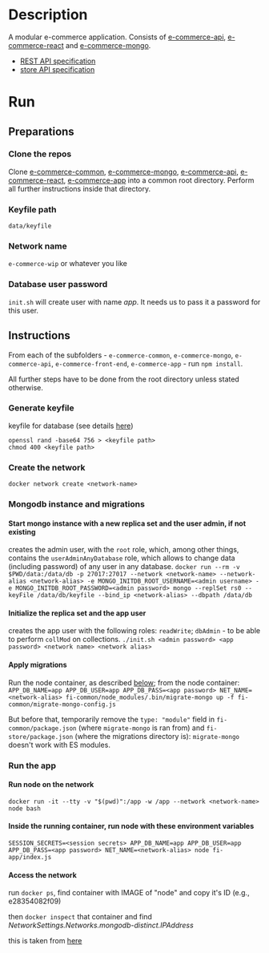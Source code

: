 # Description
A modular e-commerce application. Consists of [e-commerce-api](https://github.com/gottfried-github/e-commerce-api), [e-commerce-react](https://github.com/gottfried-github/e-commerce-react) and [e-commerce-mongo](https://github.com/gottfried-github/e-commerce-mongo).

* [REST API specification](e-commerce-api#rest-api)
* [store API specification](e-commerce-api#store-api)

# Run
## Preparations
### Clone the repos
Clone [e-commerce-common](https://github.com/gottfried-github/e-commerce-common), [e-commerce-mongo](https://github.com/gottfried-github/e-commerce-mongo), [e-commerce-api](https://github.com/gottfried-github/e-commerce-api), [e-commerce-react](https://github.com/gottfried-github/e-commerce-react), [e-commerce-app](https://github.com/gottfried-github/e-commerce-app) into a common root directory. Perform all further instructions inside that directory.

### Keyfile path
`data/keyfile`

### Network name
`e-commerce-wip` or whatever you like

### Database user password
`init.sh` will create user with name *app*. It needs us to pass it a password for this user.

## Instructions
From each of the subfolders - `e-commerce-common`, `e-commerce-mongo`, `e-commerce-api`, `e-commerce-front-end`, `e-commerce-app` - run `npm install`. 

All further steps have to be done from the root directory unless stated otherwise.

### Generate keyfile
keyfile for database (see details [here](https://docs.mongodb.com/manual/tutorial/deploy-replica-set-with-keyfile-access-control/#create-a-keyfile))

```shell
openssl rand -base64 756 > <keyfile path>
chmod 400 <keyfile path>
```

### Create the network
`docker network create <network-name>`

### Mongodb instance and migrations
#### Start mongo instance with a new replica set and the user admin, if not existing
creates the admin user, with the `root` role, which, among other things, contains the `userAdminAnyDatabase` role, which allows to change data (including password) of any user in any database.
`docker run --rm -v $PWD/data:/data/db -p 27017:27017 --network <network-name> --network-alias <network-alias> -e MONGO_INITDB_ROOT_USERNAME=<admin username> -e MONGO_INITDB_ROOT_PASSWORD=<admin password> mongo --replSet rs0 --keyFile /data/db/keyfile --bind_ip <network-alias> --dbpath /data/db`

#### Initialize the replica set and the app user
creates the app user with the following roles:
`readWrite`; `dbAdmin` - to be able to perform `collMod` on collections.
`./init.sh <admin password> <app password> <network name> <network alias>`

#### Apply migrations
Run the node container, as described [below](#run-node-on-the-network); from the node container:
`APP_DB_NAME=app APP_DB_USER=app APP_DB_PASS=<app password> NET_NAME=<network-alias> fi-common/node_modules/.bin/migrate-mongo up -f fi-common/migrate-mongo-config.js`

But before that, temporarily remove the `type: "module"` field in `fi-common/package.json` (where `migrate-mongo` is ran from) and `fi-store/package.json` (where the migrations directory is): `migrate-mongo` doesn't work with ES modules.

### Run the app
#### Run node on the network
`docker run -it --tty -v "$(pwd)":/app -w /app --network <network-name> node bash`

#### Inside the running container, run node with these environment variables
`SESSION_SECRETS=<session secrets> APP_DB_NAME=app APP_DB_USER=app APP_DB_PASS=<app password> NET_NAME=<network-alias> node fi-app/index.js`

#### Access the network
run `docker ps`, find container with IMAGE of "node" and copy it's ID (e.g., e28354082f09)

then `docker inspect` that container and find *NetworkSettings.Networks.mongodb-distinct.IPAddress*

this is taken from [here](https://stackoverflow.com/a/56741737)
